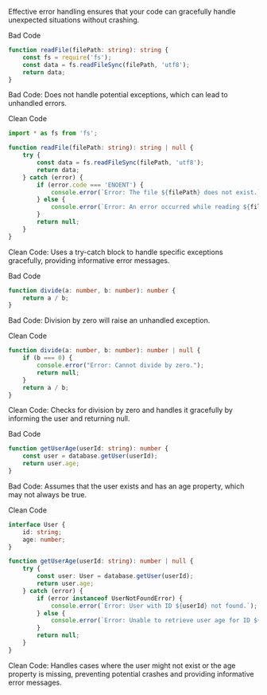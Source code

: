 Effective error handling ensures that your code can gracefully handle unexpected situations without crashing.

Bad Code
```typescript
function readFile(filePath: string): string {
    const fs = require('fs');
    const data = fs.readFileSync(filePath, 'utf8');
    return data;
}
```


Bad Code: Does not handle potential exceptions, which can lead to unhandled errors.


Clean Code
```typescript
import * as fs from 'fs';

function readFile(filePath: string): string | null {
    try {
        const data = fs.readFileSync(filePath, 'utf8');
        return data;
    } catch (error) {
        if (error.code === 'ENOENT') {
            console.error(`Error: The file ${filePath} does not exist.`);
        } else {
            console.error(`Error: An error occurred while reading ${filePath}.`);
        }
        return null;
    }
}
```

Clean Code: Uses a try-catch block to handle specific exceptions gracefully, providing informative error messages.

Bad Code
```typescript
function divide(a: number, b: number): number {
    return a / b;
}
```
Bad Code: Division by zero will raise an unhandled exception.


Clean Code
```typescript
function divide(a: number, b: number): number | null {
    if (b === 0) {
        console.error("Error: Cannot divide by zero.");
        return null;
    }
    return a / b;
}
```

Clean Code: Checks for division by zero and handles it gracefully by informing the user and returning null.

Bad Code
```typescript
function getUserAge(userId: string): number {
    const user = database.getUser(userId);
    return user.age;
}
```

Bad Code: Assumes that the user exists and has an age property, which may not always be true.

Clean Code
```typescript
interface User {
    id: string;
    age: number;
}

function getUserAge(userId: string): number | null {
    try {
        const user: User = database.getUser(userId);
        return user.age;
    } catch (error) {
        if (error instanceof UserNotFoundError) {
            console.error(`Error: User with ID ${userId} not found.`);
        } else {
            console.error(`Error: Unable to retrieve user age for ID ${userId}.`);
        }
        return null;
    }
}
```


Clean Code: Handles cases where the user might not exist or the age property is missing, preventing potential crashes and providing informative error messages.
